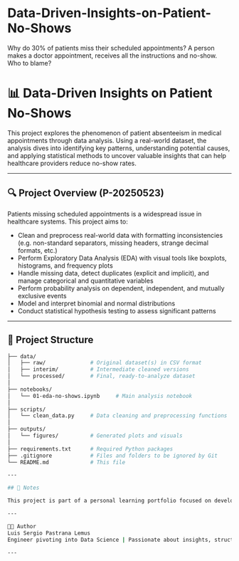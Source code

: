 # Data-Driven-Insights-on-Patient-No-Shows
Why do 30% of patients miss their scheduled appointments? A person makes a doctor appointment, receives all the instructions and no-show. Who to blame?

# 📊 Data-Driven Insights on Patient No-Shows

This project explores the phenomenon of patient absenteeism in medical appointments through data analysis. Using a real-world dataset, the analysis dives into identifying key patterns, understanding potential causes, and applying statistical methods to uncover valuable insights that can help healthcare providers reduce no-show rates.

---

## 🔍 Project Overview (P-20250523)

Patients missing scheduled appointments is a widespread issue in healthcare systems. This project aims to:

- Clean and preprocess real-world data with formatting inconsistencies (e.g. non-standard separators, missing headers, strange decimal formats, etc.)
- Perform Exploratory Data Analysis (EDA) with visual tools like boxplots, histograms, and frequency plots
- Handle missing data, detect duplicates (explicit and implicit), and manage categorical and quantitative variables
- Perform probability analysis on dependent, independent, and mutually exclusive events
- Model and interpret binomial and normal distributions
- Conduct statistical hypothesis testing to assess significant patterns

---

## 🧱 Project Structure

```bash
├── data/
│   ├── raw/              # Original dataset(s) in CSV format
│   ├── interim/          # Intermediate cleaned versions
│   └── processed/        # Final, ready-to-analyze dataset
│
├── notebooks/
│   └── 01-eda-no-shows.ipynb     # Main analysis notebook
│
├── scripts/
│   └── clean_data.py     # Data cleaning and preprocessing functions
│
├── outputs/
│   └── figures/          # Generated plots and visuals
│
├── requirements.txt      # Required Python packages
├── .gitignore            # Files and folders to be ignored by Git
└── README.md             # This file

---

## 📌 Notes

This project is part of a personal learning portfolio focused on developing strong skills in data analysis, statistical thinking, and communication of insights. Constructive feedback is welcome.

---

🧑‍💻 Author
Luis Sergio Pastrana Lemus
Engineer pivoting into Data Science | Passionate about insights, structure, and solving real-world problems with data.

---